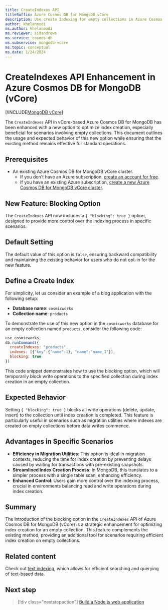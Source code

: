 ```yaml
---
title: CreateIndexes API
titleSuffix: Azure Cosmos DB for MongoDB vCore
description: Use create Indexing for empty collections in Azure Cosmos DB for MongoDB vCore.
author: khelanmodi
ms.author: khelanmodi
ms.reviewer: sidandrews
ms.service: cosmos-db
ms.subservice: mongodb-vcore
ms.topic: conceptual
ms.date: 1/24/2024
---
```


# CreateIndexes API Enhancement in Azure Cosmos DB for MongoDB (vCore)

[!INCLUDE[MongoDB vCore](../../includes/appliesto-mongodb-vcore.md)]

The `CreateIndexes` API in vCore-based Azure Cosmos DB for MongoDB has been enhanced with a new option to optimize index creation, especially beneficial for scenarios involving empty collections. This document outlines the usage and expected behavior of this new option while ensuring that the existing method remains effective for standard operations.

## Prerequisites

- An existing Azure Cosmos DB for MongoDB vCore cluster.
  - If you don't have an Azure subscription, [create an account for free](https://azure.microsoft.com/free).
  - If you have an existing Azure subscription, [create a new Azure Cosmos DB for MongoDB vCore cluster](quickstart-portal.md).

## New Feature: Blocking Option

The `CreateIndexes` API now includes a `{ "blocking": true }` option, designed to provide more control over the indexing process in specific scenarios.

## Default Setting

The default value of this option is `false`, ensuring backward compatibility and maintaining the existing behavior for users who do not opt-in for the new feature.

## Define a Create Index

For simplicity, let us consider an example of a blog application with the following setup:

- **Database name**: `cosmicworks`
- **Collection name**: `products`

To demonstrate the use of this new option in the `cosmicworks` database for an empty collection named `products`, consider the following code:

```javascript
use cosmicworks;
db.runCommand({
  createIndexes: "products",
  indexes: [{"key":{"name":1}, "name":"name_1"}],
  blocking: true
})

```

This code snippet demonstrates how to use the blocking option, which will temporarily block write operations to the specified collection during index creation in an empty collection.

## Expected Behavior

Setting `{ "blocking": true }` blocks all write operations (delete, update, insert) to the collection until index creation is completed. This feature is particularly useful in scenarios such as migration utilities where indexes are created on empty collections before data writes commence.

## Advantages in Specific Scenarios

- **Efficiency in Migration Utilities**: This option is ideal in migration contexts, reducing the time for index creation by preventing delays caused by waiting for transactions with pre-existing snapshots.
- **Streamlined Index Creation Process**: In MongoDB, this translates to a simpler process with a single table scan, enhancing efficiency.
- **Enhanced Control**: Users gain more control over the indexing process, crucial in environments balancing read and write operations during index creation.

## Summary

The introduction of the blocking option in the `CreateIndexes` API of Azure Cosmos DB for MongoDB (vCore) is a strategic enhancement for optimizing index creation for an empty collection. This feature complements the existing method, providing an additional tool for scenarios requiring efficient index creation on empty collections.

## Related content

Check out [text indexing](how-to-create-text-index.md), which allows for efficient searching and querying of text-based data.

## Next step

> [!div class="nextstepaction"]
> [Build a Node.js web application](tutorial-nodejs-web-app.md)
